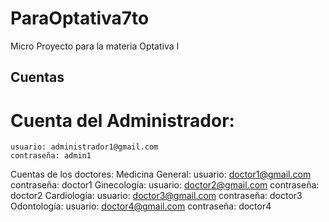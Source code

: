 # ParaOptativa7to
Micro Proyecto para la materia Optativa I


## Cuentas
# Cuenta del Administrador:
    usuario: administrador1@gmail.com
    contraseña: admin1

Cuentas de los doctores:
Medicina General:
    usuario: doctor1@gmail.com
    contraseña: doctor1
Ginecología:
    usuario: doctor2@gmail.com
    contraseña: doctor2
Cardiología:
    usuario: doctor3@gmail.com
    contraseña: doctor3
Odontología:
    usuario: doctor4@gmail.com
    contraseña: doctor4